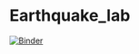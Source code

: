 # Earthquake_lab

[![Binder](https://mybinder.org/badge.svg)](https://mybinder.org/v2/gh/kgo2105/Earthquake_lab/master?filepath=Socorro_Magma_Body_Earthquakes_(4)_9_5_18.ipynb)
